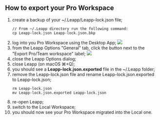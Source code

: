 ## How to export your Pro Workspace

1. create a backup of your ~/.Leapp/Leapp-lock.json file;
   ```shell
   // From ~/.Leapp directory run the following command:
   cp Leapp-lock.json Leapp-lock.json.bkp
   ```
2. log into you Pro Workspace using the Desktop App;
   ![](../../images/tutorials/export-pro-workspace/export-pro-workspace-2.png?style=center-img)
3. from the Leapp Options "General" tab, click the button next to the "Export Pro/Team workspace" label;
   ![](../../images/tutorials/export-pro-workspace/export-pro-workspace.png?style=center-img)
4. close the Leapp Options dialog;
5. close Leapp (on macOS ⌘+Q);
5. you should see a **Leapp-lock.json.exported** file in the ~/.Leapp folder;
6. remove the Leapp-lock.json file and rename Leapp-lock.json.exported to Leapp-lock.json;
   ```shell
   rm Leapp-lock.json
   mv Leapp-lock.json.exported Leapp-lock.json
   ```
7. re-open Leapp;
8. switch to the Local Workspace; 
9. you should now see your Pro Workspace migrated into the Local one.
